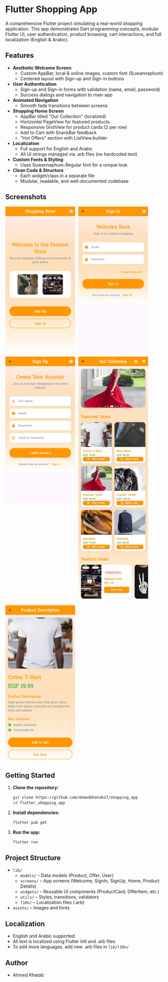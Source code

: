 # Flutter Shopping App

A comprehensive Flutter project simulating a real-world shopping application. This app demonstrates Dart programming concepts, modular Flutter UI, user authentication, product browsing, cart interactions, and full localization (English & Arabic).

## Features

- **Aesthetic Welcome Screen**
  - Custom AppBar, local & online images, custom font (Suwannaphum)
  - Centered layout with Sign-up and Sign-in buttons
- **User Authentication**
  - Sign-up and Sign-in forms with validation (name, email, password)
  - Success dialogs and navigation to main app
- **Animated Navigation**
  - Smooth fade transitions between screens
- **Shopping Home Screen**
  - AppBar titled "Our Collection" (localized)
  - Horizontal PageView for featured products
  - Responsive GridView for product cards (2 per row)
  - Add to Cart with SnackBar feedback
  - "Hot Offers" section with ListView.builder
- **Localization**
  - Full support for English and Arabic
  - All UI strings managed via .arb files (no hardcoded text)
- **Custom Fonts & Styling**
  - Uses Suwannaphum-Regular font for a unique look
- **Clean Code & Structure**
  - Each widget/class in a separate file
  - Modular, readable, and well-documented codebase

## Screenshots

<div style="display: flex; flex-wrap: wrap; gap: 10px; align-items: flex-start;">

  <img src="assets/images/welcome-screen.jpg" alt="Welcome" width="220"/>
  <img src="assets/images/signin-screen.jpg" alt="Sign In" width="220"/>
  <img src="assets/images/signup-screen.jpg" alt="Sign Up" width="220"/>
  <img src="assets/images/home-screen.jpg" alt="Home" width="220"/>
  <img src="assets/images/product-screen.jpg" alt="Product" width="220"/>

</div>

## Getting Started

1. **Clone the repository:**
   ```sh
   git clone https://github.com/ahmedkhatab17/shopping_app
   cd flutter_shopping_app
   ```
2. **Install dependencies:**
   ```sh
   flutter pub get
   ```
3. **Run the app:**
   ```sh
   flutter run
   ```

## Project Structure

- `lib/`
  - `models/` – Data models (Product, Offer, User)
  - `screens/` – App screens (Welcome, SignIn, SignUp, Home, Product Details)
  - `widgets/` – Reusable UI components (ProductCard, OfferItem, etc.)
  - `utils/` – Styles, transitions, validators
  - `l10n/` – Localization files (.arb)
- `assets/` – Images and fonts

## Localization

- English and Arabic supported
- All text is localized using Flutter Intl and .arb files
- To add more languages, add new .arb files in `lib/l10n/`

## Author

- Ahmed Khatab
